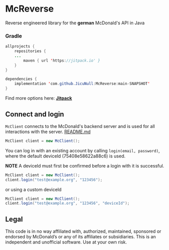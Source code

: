 # McReverse
 Reverse engineered library for the **german** McDonald's API in Java 

### Gradle
```java
allprojects {
    repositories {
	...
        maven { url 'https://jitpack.io' }
    }
}
```
```java
dependencies {
    implementation 'com.github.JicuNull:McReverse:main-SNAPSHOT'
}
```
Find more options here: **[Jitpack](https://jitpack.io/#JicuNull/McReverse)**

## Connect and login
`McClient` connects to the McDonald's backend server and is used for all interactions with the server.
[README.md](README.md)
```java
McClient client = new McClient();
```
You can log in with an existing account by calling `login(email, password)`, where the default deviceId (75408e58622a88c6) is used.

**NOTE** A deviceId must first be confirmed before a login with it is successful.
```java
McClient client = new McClient();
client.login("test@example.org", "123456");
```
or using a custom deviceId
```java
McClient client = new McClient();
client.login("test@example.org", "123456", "deviceId");
```

## Legal
This code is in no way affiliated with, authorized, maintained, sponsored or endorsed by McDonald’s or any of its affiliates or subsidiaries. This is an independent and unofficial software. Use at your own risk.
